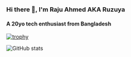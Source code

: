 ### Hi there 👋, I'm Raju Ahmed AKA Ruzuya
#### A 20yo tech enthusiast from Bangladesh


[![trophy](https://github-profile-trophy.vercel.app/?username=Ruzuya)](https://github.com/ryo-ma/github-profile-trophy)

![GitHub stats](https://github-readme-stats.vercel.app/api?username=Ruzuya&show_icons=true)  


